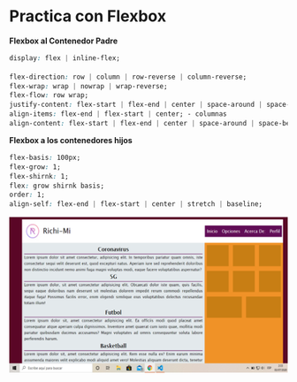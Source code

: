 # Practica con Flexbox
**Flexbox al Contenedor Padre**
```CSS
display: flex | inline-flex;

flex-direction: row | column | row-reverse | column-reverse;
flex-wrap: wrap | nowrap | wrap-reverse;
flex-flow: row wrap;
justify-content: flex-start | flex-end | center | space-around | space-beetween | baseline; | filas
align-items: flex-end | flex-start | center; - columnas
align-content: flex-start | flex-end | center | space-around | space-beetween; | filas con wrap
```

**Flexbox a los contenedores hijos**
```CSS
flex-basis: 100px; 
flex-grow: 1;
flex-shirnk: 1;
flex: grow shirnk basis;
order: 1;
align-self: flex-end | flex-start | center | stretch | baseline;

```
![Captura](Captura.png)